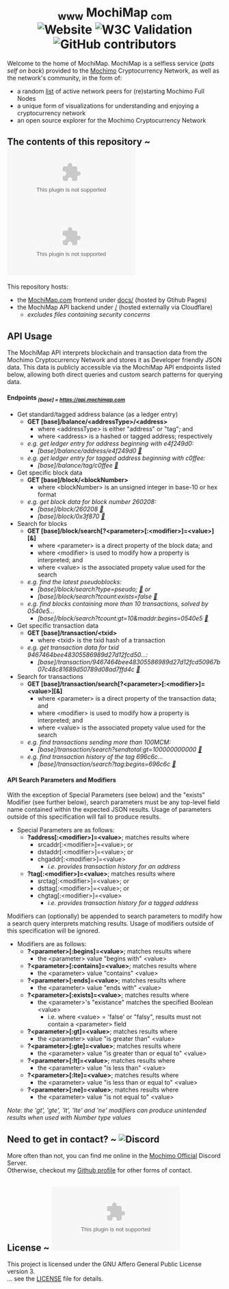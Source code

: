 <h1 align="center">
  <sub>www</sub> MochiMap <sub>com</sub><br>
    <img alt="Website" src="https://img.shields.io/website?down_message=offline&logo=AIOHTTP&style=plastic&up_color=brightgreen&up_message=online&url=https%3A%2F%2Fwww.mochimap.com%2F">
    <img alt="W3C Validation" src="https://img.shields.io/w3c-validation/default?style=plastic&targetUrl=https%3A%2F%2Fwww.mochimap.com%2F">
    <img alt="GitHub contributors" src="https://img.shields.io/github/contributors/chrisdigity/mochimap.com?logo=github&style=plastic">
</h1>

Welcome to the home of MochiMap. MochiMap is a selfless service (*pats self on back*) provided to the [Mochimo](https://mochimo.org/) Cryptocurrency Network, as well as the network's community, in the form of:
 - a random [list](https://www.mochimap.net/startnodes.lst) of active network peers for (re)starting Mochimo Full Nodes
 - a unique form of visualizations for understanding and enjoying a cryptocurrency network
 - an open source explorer for the Mochimo Cryptocurrency Network

## The contents of this repository ~ ![GitHub language count](https://img.shields.io/github/languages/count/chrisdigity/mochimap.com?style=plastic) ![GitHub top language](https://img.shields.io/github/languages/top/chrisdigity/mochimap.com?style=plastic)
This repository hosts:
 - the [MochiMap.com](https://www.mochimap.com/) frontend under [docs/](docs/) (hosted by Gtihub Pages)
 - the MochiMap API backend under [/](/) (hosted externally via Cloudflare)
   - *excludes files containing security concerns*

## API Usage
The MochiMap API interprets blockchain and transaction data from the Mochimo Cryptocurrency Network and stores it as Developer friendly JSON data. This data is publicly accessible via the MochiMap API endpoints listed below, allowing both direct queries and custom search patterns for querying data.

#### Endpoints <sub>*[base] = https://api.mochimap.com*
- Get standard/tagged address balance (as a ledger entry)
  - **GET [base]/balance/&lt;addressType&gt;/&lt;address&gt;**
    - where &lt;addressType&gt; is either "address" or "tag"; and
    - where &lt;address&gt; is a hashed or tagged address; respectively
  - *e.g. get ledger entry for address beginning with e4f249d0:*
    - *[base]/balance/address/e4f249d0 [:link:](https://api.mochimap.com/balance/address/e4f249d0)*
  - *e.g. get ledger entry for tagged address beginning with c0ffee:*
    - *[base]/balance/tag/c0ffee [:link:](https://api.mochimap.com/balance/tag/c0ffee)*
- Get specific block data
  - **GET [base]/block/&lt;blockNumber&gt;**
    - where &lt;blockNumber&gt; is an unsigned integer in base-10 or hex format
  - *e.g. get block data for block number 260208:*
    - *[base]/block/260208 [:link:](https://api.mochimap.com/block/260208)*
    - *[base]/block/0x3f870 [:link:](https://api.mochimap.com/block/0x3f870)*
- Search for blocks
  - **GET [base]/block/search[?&lt;parameter&gt;[:&lt;modifier&gt;]=&lt;value&gt;][&]**
    - where &lt;parameter&gt; is a direct property of the block data; and
    - where &lt;modifier&gt; is used to modify how a property is interpreted; and
    - where &lt;value&gt; is the associated propety value used for the search
  - *e.g. find the latest pseudoblocks:*
    - *[base]/block/search?type=pseudo; [:link:](https://api.mochimap.com/block/search?type=pseudo) or*
    - *[base]/block/search?tcount:exists=false [:link:](https://api.mochimap.com/block/search?tcount:exists=false)*
  - *e.g. find blocks containing more than 10 transactions, solved by 0540e5...*
    - *[base]/block/search?tcount:gt=10&maddr:begins=0540e5 [:link:](https://api.mochimap.com/block/search?tcount:gt=10&maddr:begins=0540e5)*
- Get specific transaction data
  - **GET [base]/transaction/&lt;txid&gt;**
    - where &lt;txid&gt; is the txid hash of a transaction
  - *e.g. get transaction data for txid 9467464bee48305586989d27d12fcd50...:*
    - *[base]/transaction/9467464bee48305586989d27d12fcd50967b07c48c81689d50789d08ad7ffd4c [:link:](https://api.mochimap.com/transaction/9467464bee48305586989d27d12fcd50967b07c48c81689d50789d08ad7ffd4c)*
- Search for transactions
  - **GET [base]/transaction/search[?&lt;parameter&gt;[:&lt;modifier&gt;]=&lt;value&gt;][&]**
    - where &lt;parameter&gt; is a direct property of the transaction data; and
    - where &lt;modifier&gt; is used to modify how a property is interpreted; and
    - where &lt;value&gt; is the associated propety value used for the search
  - *e.g. find transactions sending more than 100MCM:*
    - *[base]/transaction/search?sendtotal:gt=100000000000 [:link:](https://api.mochimap.com/transaction/search?sendtotal:gt=100000000000)*
  - *e.g. find transaction history of the tag 696c6c...*
    - *[base]/transaction/search?tag:begins=696c6c [:link:](https://api.mochimap.com/transaction/search?tag:begins=696c6c)*

#### API Search Parameters and Modifiers
With the exception of Special Parameters (see below) and the "exists" Modifier (see further below), search parameters must be any top-level field name contained within the expected JSON results. Usage of parameters outside of this specification will fail to produce results.

- Special Parameters are as follows:
  - **?address[:&lt;modifier&gt;]=&lt;value&gt;**; matches results where
    - srcaddr[:&lt;modifier&gt;]=&lt;value&gt;; or
    - dstaddr[:&lt;modifier&gt;]=&lt;value&gt;; or
    - chgaddr[:&lt;modifier&gt;]=&lt;value&gt;
      - *i.e. provides transaction history for an address*
  - **?tag[:&lt;modifier&gt;]=&lt;value&gt;**; matches results where
    - srctag[:&lt;modifier&gt;]=&lt;value&gt;; or
    - dsttag[:&lt;modifier&gt;]=&lt;value&gt;; or
    - chgtag[:&lt;modifier&gt;]=&lt;value&gt;
      - *i.e. provides transaction history for a tagged address*

Modifiers can (optionally) be appended to search parameters to modify how a search query interprets matching results. Usage of modifiers outside of this specification will be ignored.

- Modifiers are as follows:
  - **?&lt;parameter&gt;[:begins]=&lt;value&gt;**; matches results where
    - the &lt;parameter&gt; value "begins with" &lt;value&gt;
  - **?&lt;parameter&gt;[:contains]=&lt;value&gt;**; matches results where
    - the &lt;parameter&gt; value "contains" &lt;value&gt;
  - **?&lt;parameter&gt;[:ends]=&lt;value&gt;**; matches results where
    - the &lt;parameter&gt; value "ends with" &lt;value&gt;
  - **?&lt;parameter&gt;[:exists]=&lt;value&gt;**; matches results where
    - the &lt;parameter&gt;'s "existance" matches the specified Boolean &lt;value&gt;
      - i.e. where &lt;value&gt; = 'false' or "falsy", results must not contain a &lt;parameter&gt; field
  - **?&lt;parameter&gt;[:gt]=&lt;value&gt;**; matches results where
    - the &lt;parameter&gt; value "is greater than" &lt;value&gt;
  - **?&lt;parameter&gt;[:gte]=&lt;value&gt;**; matches results where
    - the &lt;parameter&gt; value "is greater than or equal to" &lt;value&gt;
  - **?&lt;parameter&gt;[:lt]=&lt;value&gt;**; matches results where
    - the &lt;parameter&gt; value "is less than" &lt;value&gt;
  - **?&lt;parameter&gt;[:lte]=&lt;value&gt;**; matches results where
    - the &lt;parameter&gt; value "is less than or equal to" &lt;value&gt;
  - **?&lt;parameter&gt;[:ne]=&lt;value&gt;**; matches results where
    - the &lt;parameter&gt; value "is not equal to" &lt;value&gt;

*Note: the 'gt', 'gte', 'lt', 'lte' and 'ne' modifiers can produce unintended results when used with Number type values*

## Need to get in contact? ~ ![Discord](https://img.shields.io/discord/460867662977695765?logo=discord&style=plastic)
More often than not, you can find me online in the [Mochimo Official](https://discord.gg/7ma6Bk2) Discord Server.<br>
Otherwise, checkout my [Github profile](https://github.com/chrisdigity) for other forms of contact.

## License ~ ![License](https://img.shields.io/github/license/chrisdigity/mochimap.com?logo=Open%20Source%20Initiative&style=plastic)
This project is licensed under the GNU Affero General Public License version 3.<br>
... see the [LICENSE](LICENSE) file for details.
